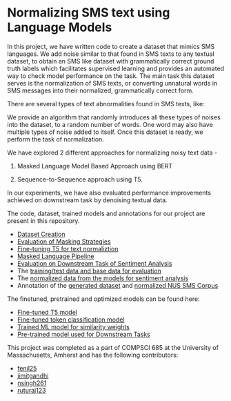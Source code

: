 # Normalizing SMS text using Language Models

In this project, we have written code to create a dataset that mimics SMS languages. We add noise similar to that found in SMS texts to any textual dataset, to obtain an SMS like dataset with grammatically correct ground truth labels which facilitates supervised learning and provides an automated way to check model performance on the task. The main task this dataset serves is the normalization of SMS texts, or converting unnatural words in SMS messages into their normalized, grammatically correct form.

There are several types of text abnormalities found in SMS texts, like:


We provide an algorithm that randomly introduces all these types of noises into the dataset, to a random number of words. One word may also have multiple types of noise added to itself. Once this dataset is ready, we perform the task of normalization.

We have explored 2 different approaches for normalizing noisy text data - 

1. Masked Language Model Based Approach using BERT 

2. Sequence-to-Sequence approach using T5. 

In our experiments, we have also evaluated performance improvements achieved on downstream task by denoising textual data.

The code, dataset, trained models and annotations for our project are present in this repository.
* [Dataset Creation](https://github.com/nalsingh26/685_Normalize_Text/blob/main/Dataset_creation_AND_Masking_Model.ipynb)
* [Evaluation of Masking Strategies](https://github.com/nalsingh26/685_Normalize_Text/blob/main/Dataset_creation_AND_Masking_Model.ipynb)
* [Fine-tuning T5 for text normaliztion](https://github.com/nalsingh26/685_Normalize_Text/blob/main/T5_Seq2Seq_Approach.ipynb)
* [Masked Language Pipeline](https://github.com/nalsingh26/685_Normalize_Text/blob/main/Masked_Language_Modeling_Approach.ipynb)
* [Evaluation on Downstream Task of Sentiment Analysis](https://github.com/nalsingh26/685_Normalize_Text/blob/main/Downstream_Task_Evaluation.ipynb)
* The [training/test data and base data for evaluation](https://github.com/nalsingh26/685_Normalize_Text/tree/main/dataset)
* The [normalized data from the models for sentiment analysis](https://github.com/nalsingh26/685_Normalize_Text/tree/main/predicted_data_and_annotations)
* Annotation of the [generated dataset](https://github.com/nalsingh26/685_Normalize_Text/blob/main/predicted_data_and_annotations/unnormalized_data_annotation.pdf) and [normalized NUS SMS Corpus](https://github.com/nalsingh26/685_Normalize_Text/blob/main/predicted_data_and_annotations/smstext%20-%20annotation.pdf)

The finetuned, pretrained and optimized models can be found here:
- [Fine-tuned T5 model](https://drive.google.com/drive/folders/10XS4TSvAsMEsVMM_lZgsWD6yTxAbuX9C?usp=sharing)
- [Fine-tuned token classification model](https://drive.google.com/drive/folders/1-NhWRWHlriqtXccjEjuQckOjb5eH7VoS?usp=sharing)
- [Trained ML model for similarity weights](https://drive.google.com/file/d/1-1JLnKYLrW-fokcLyNSwKYuRi2_FY2o8/view?usp=sharing)
- [Pre-trained model used for Downstream Tasks](https://drive.google.com/drive/folders/11ov6WPeaAjTwExbVYQ1JwbgrOTcXbBz6?usp=sharing)

This project was completed as a part of COMPSCI 685 at the University of Massachusetts, Amherst and has the following contributors:
* [fenil25](https://github.com/fenil25)
* [jimitgandhi](https://github.com/jimitgandhi)
* [nsingh261](https://github.com/nsingh261)
* [ruturaj123](https://github.com/Ruturaj123)
